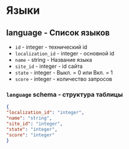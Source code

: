 # Языки
## language - Список языков
- `id` - integer - технический id
- `localization_id` - integer - основной id
- `name` - string - Название языка
- `site_id` - integer - id сайта
- `state` - integer - Выкл. = 0 или Вкл. = 1
- `score` - integer - количество запросов

### `language` schema - структура таблицы
```json
{
"localization_id": "integer",
"name": "string",
"site_id": "integer",
"state": "integer",
"score": "integer"
}
```
 
